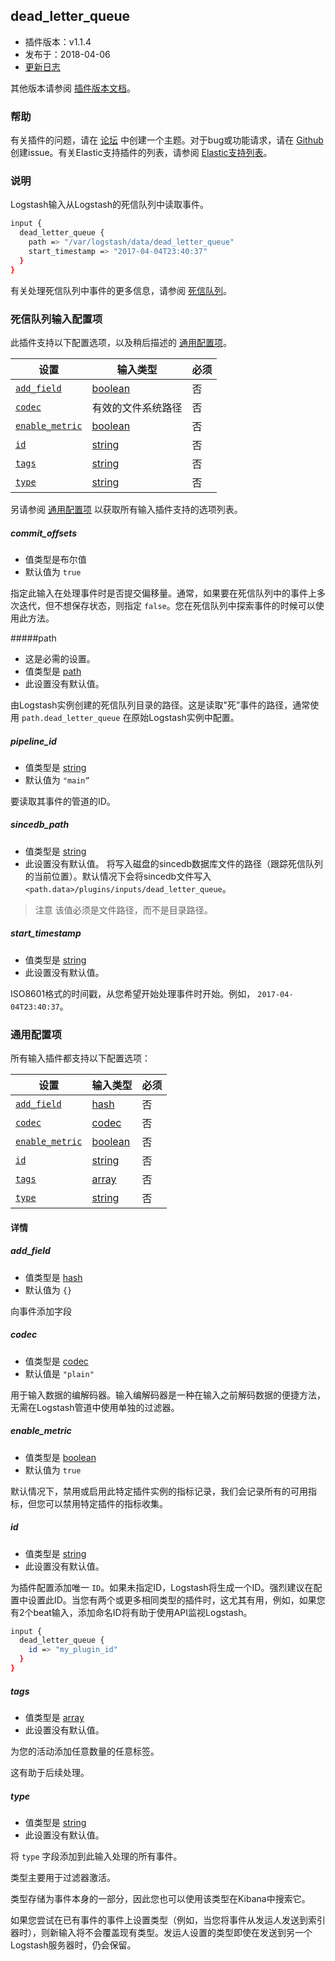 ## dead_letter_queue

- 插件版本：v1.1.4
- 发布于：2018-04-06
- [更新日志](https://github.com/logstash-plugins/logstash-input-dead_letter_queue/blob/v1.1.4/CHANGELOG.md)

其他版本请参阅 [插件版本文档](https://www.elastic.co/guide/en/logstash-versioned-plugins/current/input-dead_letter_queue-index.html)。

### 帮助

有关插件的问题，请在 [论坛](https://discuss.elastic.co) 中创建一个主题。对于bug或功能请求，请在 [Github](https://github.com/logstash-plugins/logstash-input-dead_letter_queue) 创建issue。有关Elastic支持插件的列表，请参阅 [Elastic支持列表](https://www.elastic.co/support/matrix#matrix_logstash_plugins)。

### 说明

Logstash输入从Logstash的死信队列中读取事件。

```sh
input {
  dead_letter_queue {
    path => "/var/logstash/data/dead_letter_queue"
    start_timestamp => "2017-04-04T23:40:37"
  }
}
```

有关处理死信队列中事件的更多信息，请参阅 [死信队列](../10-Data-Resiliency/Dead-Letter-Queues.md)。

### 死信队列输入配置项

此插件支持以下配置选项，以及稍后描述的 [通用配置项](#通用配置项)。

| 设置                              | 输入类型                                                     | 必须 |
| --------------------------------- | ------------------------------------------------------------ | ---- |
| [`add_field`](#addfield)         | [boolean](../06-Configuring-Logstash/Structure-of-a-Config-File.md#boolean) | 否   |
| [`codec`](#codec)                 | 有效的文件系统路径                                           | 否   |
| [`enable_metric`](#enablemetric) | [boolean](../06-Configuring-Logstash/Structure-of-a-Config-File.md#boolean) | 否   |
| [`id`](#id)                       | [string](../06-Configuring-Logstash/Structure-of-a-Config-File.md#string) | 否   |
| [`tags`](#tags)                   | [string](../06-Configuring-Logstash/Structure-of-a-Config-File.md#string) | 否   |
| [`type`](#type)                   | [string](../06-Configuring-Logstash/Structure-of-a-Config-File.md#string) | 否   |

另请参阅 [通用配置项](#通用配置项) 以获取所有输入插件支持的选项列表。

 ##### commit_offsets
- 值类型是布尔值
- 默认值为 `true`

指定此输入在处理事件时是否提交偏移量。通常，如果要在死信队列中的事件上多次迭代，但不想保存状态，则指定 `false`。您在死信队列中探索事件的时候可以使用此方法。

#####path
- 这是必需的设置。
- 值类型是 [path](../06-Configuring-Logstash/Structure-of-a-Config-File.md#path)
- 此设置没有默认值。

由Logstash实例创建的死信队列目录的路径。这是读取"死”事件的路径，通常使用 `path.dead_letter_queue` 在原始Logstash实例中配置。

##### pipeline_id
- 值类型是 [string](../06-Configuring-Logstash/Structure-of-a-Config-File.md#string)
- 默认值为 `"main”`

要读取其事件的管道的ID。

##### sincedb_path
- 值类型是 [string](../06-Configuring-Logstash/Structure-of-a-Config-File.md#string)
- 此设置没有默认值。
  将写入磁盘的sincedb数据库文件的路径（跟踪死信队列的当前位置）。默认情况下会将sincedb文件写入 `<path.data>/plugins/inputs/dead_letter_queue`。

> 注意
> 该值必须是文件路径，而不是目录路径。

##### start_timestamp

- 值类型是 [string](../06-Configuring-Logstash/Structure-of-a-Config-File.md#string)
- 此设置没有默认值。

ISO8601格式的时间戳，从您希望开始处理事件时开始。例如， `2017-04-04T23:40:37`。

### 通用配置项

所有输入插件都支持以下配置选项：

| 设置                              | 输入类型                                                     | 必须 |
| --------------------------------- | ------------------------------------------------------------ | ---- |
| [`add_field`](#addfield)         | [hash](../06-Configuring-Logstash/Structure-of-a-Config-File.md#hash) | 否   |
| [`codec`](#codec)                 | [codec](../06-Configuring-Logstash/Structure-of-a-Config-File.md#codec) | 否   |
| [`enable_metric`](#enablemetric) | [boolean](../06-Configuring-Logstash/Structure-of-a-Config-File.md#boolean) | 否   |
| [`id`](#id)                       | [string](../06-Configuring-Logstash/Structure-of-a-Config-File.md#string) | 否   |
| [`tags`](#tags)                   | [array](../06-Configuring-Logstash/Structure-of-a-Config-File.md#array) | 否   |
| [`type`](#type)                   | [string](../06-Configuring-Logstash/Structure-of-a-Config-File.md#string) | 否   |

#### 详情

##### add_field

- 值类型是 [hash](../06-Configuring-Logstash/Structure-of-a-Config-File.md#hash)
- 默认值为 `{}`

向事件添加字段

##### codec

- 值类型是 [codec](../06-Configuring-Logstash/Structure-of-a-Config-File.md#codec)
- 默认值是 `"plain"`

用于输入数据的编解码器。输入编解码器是一种在输入之前解码数据的便捷方法，无需在Logstash管道中使用单独的过滤器。

##### enable_metric

- 值类型是 [boolean](../06-Configuring-Logstash/Structure-of-a-Config-File.md#boolean)
- 默认值为 `true`

默认情况下，禁用或启用此特定插件实例的指标记录，我们会记录所有的可用指标，但您可以禁用特定插件的指标收集。

##### id

- 值类型是 [string](../06-Configuring-Logstash/Structure-of-a-Config-File.md#string)
- 此设置没有默认值。

为插件配置添加唯一 `ID`。如果未指定ID，Logstash将生成一个ID。强烈建议在配置中设置此ID。当您有两个或更多相同类型的插件时，这尤其有用，例如，如果您有2个beat输入，添加命名ID将有助于使用API监视Logstash。

```sh
input {
  dead_letter_queue {
    id => "my_plugin_id"
  }
}
```

##### tags

- 值类型是 [array](../06-Configuring-Logstash/Structure-of-a-Config-File.md#array)
- 此设置没有默认值。

为您的活动添加任意数量的任意标签。

这有助于后续处理。

##### type

- 值类型是 [string](../06-Configuring-Logstash/Structure-of-a-Config-File.md#string)
- 此设置没有默认值。

将 `type` 字段添加到此输入处理的所有事件。

类型主要用于过滤器激活。

类型存储为事件本身的一部分，因此您也可以使用该类型在Kibana中搜索它。

如果您尝试在已有事件的事件上设置类型（例如，当您将事件从发运人发送到索引器时），则新输入将不会覆盖现有类型。发运人设置的类型即使在发送到另一个Logstash服务器时，仍会保留。
